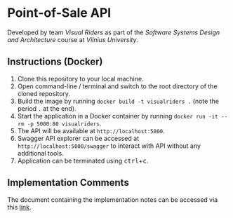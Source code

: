 # Point-of-Sale API

Developed by team *Visual Riders* as part of the *Software Systems Design and Architecture* course at *Vilnius University*.

## Instructions (Docker)

1. Clone this repository to your local machine.
2. Open command-line / terminal and switch to the root directory of the cloned repository.
3. Build the image by running `docker build -t visualriders .` (note the period `.` at the end).
4. Start the application in a Docker container by running `docker run -it --rm -p 5000:80 visualriders`.
5. The API will be available at `http://localhost:5000`.
6. Swagger API explorer can be accessed at `http://localhost:5000/swagger` to interact with API without any additional tools.
7. Application can be terminated using <kbd>ctrl</kbd>+<kbd>c</kbd>.

## Implementation Comments

The document containing the implementation notes can be accessed via this [link](https://docs.google.com/document/d/1ERJ4or-BeRQ0o01XR_Wg8BIqWtosbP_sm9AhNG6SI6M/edit?usp=sharing).